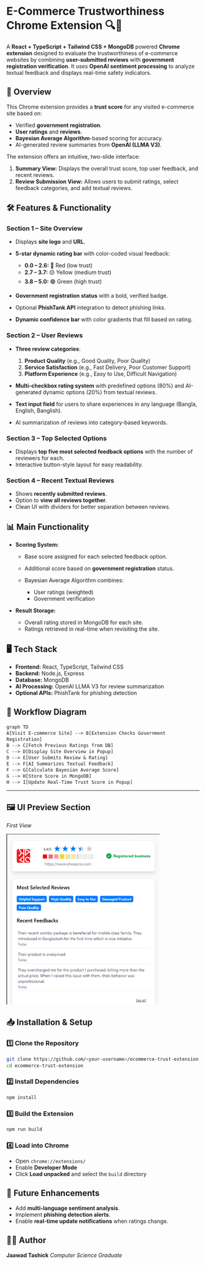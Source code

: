 

# E-Commerce Trustworthiness Chrome Extension 🔍🛒

A **React + TypeScript + Tailwind CSS + MongoDB** powered **Chrome extension** designed to evaluate the trustworthiness of e-commerce websites by combining **user-submitted reviews** with **government registration verification**. It uses **OpenAI sentiment processing** to analyze textual feedback and displays real-time safety indicators.



## 📌 Overview

This Chrome extension provides a **trust score** for any visited e-commerce site based on:

* Verified **government registration**.
* **User ratings** and **reviews**.
* **Bayesian Average Algorithm**-based scoring for accuracy.
* AI-generated review summaries from **OpenAI (LLMA V3)**.

The extension offers an intuitive, two-slide interface:

1. **Summary View:** Displays the overall trust score, top user feedback, and recent reviews.
2. **Review Submission View:** Allows users to submit ratings, select feedback categories, and add textual reviews.



## 🛠 Features & Functionality

### **Section 1 – Site Overview**

* Displays **site logo** and **URL**.
* **5-star dynamic rating bar** with color-coded visual feedback:

  * **0.0 – 2.6:** 🔴 Red (low trust)
  * **2.7 – 3.7:** 🟡 Yellow (medium trust)
  * **3.8 – 5.0:** 🟢 Green (high trust)
* **Government registration status** with a bold, verified badge.
* Optional **PhishTank API** integration to detect phishing links.
* **Dynamic confidence bar** with color gradients that fill based on rating.



### **Section 2 – User Reviews**

* **Three review categories**:

  1. **Product Quality** (e.g., Good Quality, Poor Quality)
  2. **Service Satisfaction** (e.g., Fast Delivery, Poor Customer Support)
  3. **Platform Experience** (e.g., Easy to Use, Difficult Navigation)
* **Multi-checkbox rating system** with predefined options (80%) and AI-generated dynamic options (20%) from textual reviews.
* **Text input field** for users to share experiences in any language (Bangla, English, Banglish).
* AI summarization of reviews into category-based keywords.



### **Section 3 – Top Selected Options**

* Displays **top five most selected feedback options** with the number of reviewers for each.
* Interactive button-style layout for easy readability.



### **Section 4 – Recent Textual Reviews**

* Shows **recently submitted reviews**.
* Option to **view all reviews together**.
* Clean UI with dividers for better separation between reviews.



## 📊 Main Functionality

* **Scoring System:**

  * Base score assigned for each selected feedback option.
  * Additional score based on **government registration** status.
  * Bayesian Average Algorithm combines:

    * User ratings (weighted)
    * Government verification
* **Result Storage:**

  * Overall rating stored in MongoDB for each site.
  * Ratings retrieved in real-time when revisiting the site.



## 🖥 Tech Stack

* **Frontend:** React, TypeScript, Tailwind CSS
* **Backend:** Node.js, Express
* **Database:** MongoDB
* **AI Processing:** OpenAI LLMA V3 for review summarization
* **Optional APIs:** PhishTank for phishing detection



## 📐 Workflow Diagram

```mermaid
graph TD
A[Visit E-commerce Site] --> B[Extension Checks Government Registration]
B --> C[Fetch Previous Ratings from DB]
C --> D[Display Site Overview in Popup]
D --> E[User Submits Review & Rating]
E --> F[AI Summarizes Textual Feedback]
F --> G[Calculate Bayesian Average Score]
G --> H[Store Score in MongoDB]
H --> I[Update Real-Time Trust Score in Popup]
```

---

## 🖼 UI Preview Section

*First View*

<img src="https://github.com/JAWAD645/Fraud--Detection--ecommerce-chrome-extension/blob/9077663bb168295f7c30ff7f5744c130b2c52c7b/front%20view%20.png" alt="Ring Generator Preview" width="400">


## 📥 Installation & Setup

### 1️⃣ Clone the Repository

```bash
git clone https://github.com/<your-username>/ecommerce-trust-extension.git
cd ecommerce-trust-extension
```

### 2️⃣ Install Dependencies

```bash
npm install
```

### 3️⃣ Build the Extension

```bash
npm run build
```

### 4️⃣ Load into Chrome

* Open `chrome://extensions/`
* Enable **Developer Mode**
* Click **Load unpacked** and select the `build` directory



## 🔮 Future Enhancements

* Add **multi-language sentiment analysis**.
* Implement **phishing detection alerts**.
* Enable **real-time update notifications** when ratings change.



## 👨‍💻 Author

**Jaawad Tashick**
*Computer Science Graduate*




